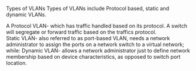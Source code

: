 Types of VLANs
Types of VLANs include Protocol based, static and dynamic VLANs.

A Protocol VLAN- which has traffic handled based on its protocol. A switch will segregate or forward traffic based on the traffics protocol.  
Static VLAN- also referred to as port-based VLAN, needs a network administrator to assign the ports on a network switch to a virtual network; while:
Dynamic VLAN- allows a network administrator just to define network membership based on device characteristics, as opposed to switch port location.
